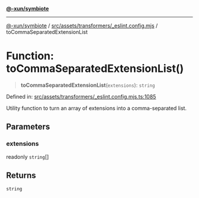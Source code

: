 [**@-xun/symbiote**](../../../../../README.md)

***

[@-xun/symbiote](../../../../../README.md) / [src/assets/transformers/\_eslint.config.mjs](../README.md) / toCommaSeparatedExtensionList

# Function: toCommaSeparatedExtensionList()

> **toCommaSeparatedExtensionList**(`extensions`): `string`

Defined in: [src/assets/transformers/\_eslint.config.mjs.ts:1085](https://github.com/Xunnamius/symbiote/blob/d58f752a47908197bf2e7050b119b5cca3d1f350/src/assets/transformers/_eslint.config.mjs.ts#L1085)

Utility function to turn an array of extensions into a comma-separated list.

## Parameters

### extensions

readonly `string`[]

## Returns

`string`
